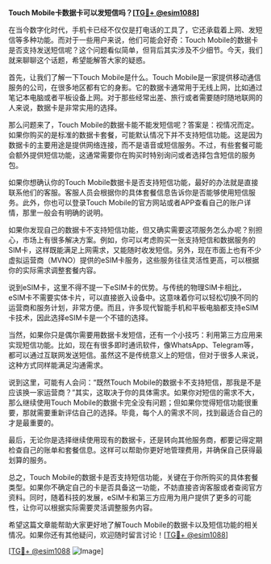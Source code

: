 **Touch Mobile卡数据卡可以发短信吗？[[TG💪+ @esim1088](https://t.me/s/esim1088)]**

在当今数字化时代，手机卡已经不仅仅是打电话的工具了，它还承载着上网、发短信等多种功能。而对于一些用户来说，他们可能会好奇：Touch Mobile的数据卡是否支持发送短信呢？这个问题看似简单，但背后其实涉及不少细节。今天，我们就来聊聊这个话题，希望能解答大家的疑惑。

首先，让我们了解一下Touch Mobile是什么。Touch Mobile是一家提供移动通信服务的公司，在很多地区都有它的身影。它的数据卡通常用于无线上网，比如通过笔记本电脑或者平板设备上网。对于那些经常出差、旅行或者需要随时随地联网的人来说，数据卡是非常实用的选择。

那么问题来了，Touch Mobile的数据卡能不能发短信呢？答案是：视情况而定。如果你购买的是标准的数据卡套餐，可能默认情况下并不支持短信功能。这是因为数据卡的主要用途是提供网络连接，而不是语音或短信服务。不过，有些套餐可能会额外提供短信功能，这通常需要你在购买时特别询问或者选择包含短信的服务包。

如果你想确认你的Touch Mobile数据卡是否支持短信功能，最好的办法就是直接联系他们的客服。客服人员会根据你的具体套餐信息告诉你是否能够使用短信服务。此外，你也可以登录Touch Mobile的官方网站或者APP查看自己的账户详情，那里一般会有明确的说明。

如果你发现自己的数据卡不支持短信功能，但又确实需要这项服务怎么办呢？别担心，市场上有很多解决方案。例如，你可以考虑购买一张支持短信和数据服务的SIM卡，这样既能满足上网需求，又能随时收发短信。另外，现在市面上也有不少虚拟运营商（MVNO）提供的eSIM卡服务，这些服务往往灵活性更高，可以根据你的实际需求调整套餐内容。

说到eSIM卡，这里不得不提一下eSIM卡的优势。与传统的物理SIM卡相比，eSIM卡不需要实体卡片，可以直接嵌入设备中。这意味着你可以轻松切换不同的运营商和服务计划，非常方便。而且，许多现代智能手机和平板电脑都支持eSIM卡技术，因此选择eSIM卡是一个不错的选择。

当然，如果你只是偶尔需要用数据卡发短信，还有一个小技巧：利用第三方应用来实现短信功能。比如，现在有很多即时通讯软件，像WhatsApp、Telegram等，都可以通过互联网发送短信。虽然这不是传统意义上的短信，但对于很多人来说，这种方式同样能满足沟通需求。

说到这里，可能有人会问：“既然Touch Mobile的数据卡不支持短信，那我是不是应该换一家运营商？”其实，这取决于你的具体需求。如果你对短信的需求不大，那么继续使用Touch Mobile的数据卡完全没有问题；但如果你觉得短信功能很重要，那就需要重新评估自己的选择。毕竟，每个人的需求不同，找到最适合自己的才是最重要的。

最后，无论你是选择继续使用现有的数据卡，还是转向其他服务商，都要记得定期检查自己的账单和套餐信息。这样可以帮助你更好地管理费用，并确保自己获得最划算的服务。

总之，Touch Mobile的数据卡是否支持短信功能，关键在于你所购买的具体套餐类型。如果你不确定自己的卡是否具备这一功能，不妨直接咨询客服或者查阅官方资料。同时，随着科技的发展，eSIM卡和第三方应用为用户提供了更多的可能性，让你可以根据实际需要灵活调整服务内容。

希望这篇文章能帮助大家更好地了解Touch Mobile的数据卡以及短信功能的相关情况。如果你还有其他疑问，欢迎随时留言讨论！[[TG💪+ @esim1088](https://t.me/s/esim1088)]

[[TG💪+ @esim1088](https://t.me/s/esim1088) ![Image](https://i.postimg.cc/4NQfJmqS/Snipaste-2025-05-13-00-14-12.png)]